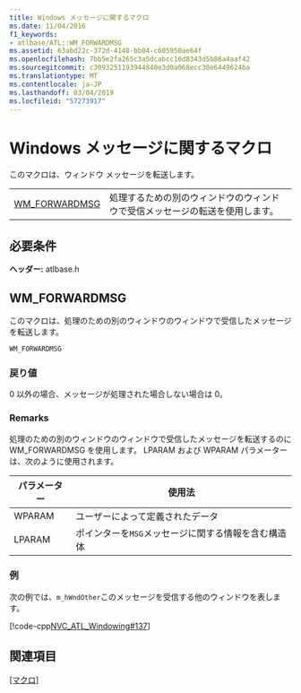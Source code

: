 ```yaml
---
title: Windows メッセージに関するマクロ
ms.date: 11/04/2016
f1_keywords:
- atlbase/ATL::WM_FORWARDMSG
ms.assetid: 63abd22c-372d-4148-bb04-c605950ae64f
ms.openlocfilehash: 7bb5e2fa265c3a5dcabcc16d8343d5b86a4aaf42
ms.sourcegitcommit: c3093251193944840e3d0a068ecc30e6449624ba
ms.translationtype: MT
ms.contentlocale: ja-JP
ms.lasthandoff: 03/04/2019
ms.locfileid: "57273917"
---
```

# <a name="windows-messages-macros"></a>Windows メッセージに関するマクロ

このマクロは、ウィンドウ メッセージを転送します。

|||
|-|-|
|[WM_FORWARDMSG](#wm_forwardmsg)|処理するための別のウィンドウのウィンドウで受信メッセージの転送を使用します。|

## <a name="requirements"></a>必要条件

**ヘッダー:** atlbase.h

##  <a name="wm_forwardmsg"></a>  WM_FORWARDMSG

このマクロは、処理のための別のウィンドウのウィンドウで受信したメッセージを転送します。

```
WM_FORWARDMSG
```

### <a name="return-value"></a>戻り値

0 以外の場合、メッセージが処理された場合しない場合は 0。

### <a name="remarks"></a>Remarks

処理のための別のウィンドウのウィンドウで受信したメッセージを転送するのに WM_FORWARDMSG を使用します。 LPARAM および WPARAM パラメーターは、次のように使用されます。

|パラメーター|使用法|
|---------------|-----------|
|WPARAM|ユーザーによって定義されたデータ|
|LPARAM|ポインターを`MSG`メッセージに関する情報を含む構造体|

### <a name="example"></a>例

次の例では、`m_hWndOther`このメッセージを受信する他のウィンドウを表します。

[!code-cpp[NVC_ATL_Windowing#137](../../atl/codesnippet/cpp/windows-messages-macros_1.cpp)]

## <a name="see-also"></a>関連項目

[[マクロ]](../../atl/reference/atl-macros.md)
